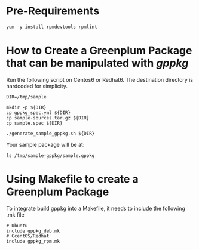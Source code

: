 # Pre-Requirements

```
yum -y install rpmdevtools rpmlint
```


# How to Create a Greenplum Package that can be manipulated with *gppkg* 

Run the following script on Centos6 or Redhat6. The destination directory is hardcoded for simplicity.

```
DIR=/tmp/sample

mkdir -p ${DIR}
cp gppkg_spec.yml ${DIR}
cp sample-sources.tar.gz ${DIR}
cp sample.spec ${DIR}

./generate_sample_gppkg.sh ${DIR} 
```

Your sample package will be at:

`ls /tmp/sample-gppkg/sample.gppkg`

# Using Makefile to create a Greenplum Package

To integrate build gppkg into a Makefile, it needs to include the following .mk file
```
# Ubuntu
include gppkg_deb.mk
# CcentOS/Redhat
include gppkg_rpm.mk
```
